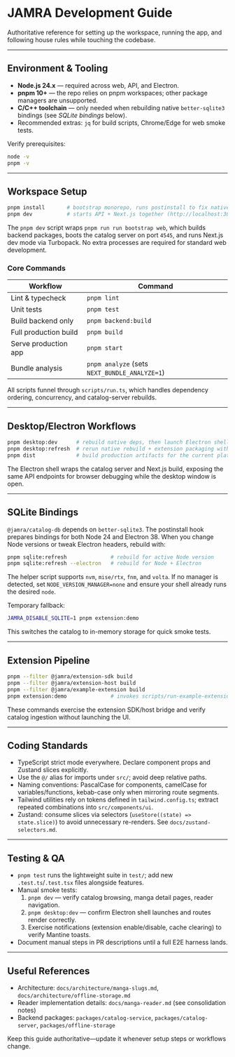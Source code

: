# JAMRA Development Guide

Authoritative reference for setting up the workspace, running the app, and following house rules while touching the codebase.

---

## Environment & Tooling

- **Node.js 24.x** — required across web, API, and Electron.
- **pnpm 10+** — the repo relies on pnpm workspaces; other package managers are unsupported.
- **C/C++ toolchain** — only needed when rebuilding native `better-sqlite3` bindings (see _SQLite bindings_ below).
- Recommended extras: `jq` for build scripts, Chrome/Edge for web smoke tests.

Verify prerequisites:

```bash
node -v
pnpm -v
```

---

## Workspace Setup

```bash
pnpm install       # bootstrap monorepo, runs postinstall to fix native deps
pnpm dev           # starts API + Next.js together (http://localhost:3000)
```

The `pnpm dev` script wraps `pnpm run run bootstrap web`, which builds backend packages, boots the catalog server on port `4545`, and runs Next.js dev mode via Turbopack. No extra processes are required for standard web development.

### Core Commands

| Workflow              | Command |
| --------------------- | ------- |
| Lint & typecheck      | `pnpm lint` |
| Unit tests            | `pnpm test` |
| Build backend only    | `pnpm backend:build` |
| Full production build | `pnpm build` |
| Serve production app  | `pnpm start` |
| Bundle analysis       | `pnpm analyze` (sets `NEXT_BUNDLE_ANALYZE=1`) |

All scripts funnel through `scripts/run.ts`, which handles dependency ordering, concurrency, and catalog-server rebuilds.

---

## Desktop/Electron Workflows

```bash
pnpm desktop:dev      # rebuild native deps, then launch Electron shell
pnpm desktop:refresh  # rerun native rebuild + extension packaging without starting Electron
pnpm dist             # build production artifacts for the current platform
```

The Electron shell wraps the catalog server and Next.js build, exposing the same API endpoints for browser debugging while the desktop window is open.

---

## SQLite Bindings

`@jamra/catalog-db` depends on `better-sqlite3`. The postinstall hook prepares bindings for both Node 24 and Electron 38. When you change Node versions or tweak Electron headers, rebuild with:

```bash
pnpm sqlite:refresh              # rebuild for active Node version
pnpm sqlite:refresh --electron   # rebuild for Node + Electron
```

The helper script supports `nvm`, `mise/rtx`, `fnm`, and `volta`. If no manager is detected, set `NODE_VERSION_MANAGER=none` and ensure your shell already runs the desired `node`.

Temporary fallback:

```bash
JAMRA_DISABLE_SQLITE=1 pnpm extension:demo
```

This switches the catalog to in-memory storage for quick smoke tests.

---

## Extension Pipeline

```bash
pnpm --filter @jamra/extension-sdk build
pnpm --filter @jamra/extension-host build
pnpm --filter @jamra/example-extension build
pnpm extension:demo              # invokes scripts/run-example-extension.mjs
```

These commands exercise the extension SDK/host bridge and verify catalog ingestion without launching the UI.

---

## Coding Standards

- TypeScript strict mode everywhere. Declare component props and Zustand slices explicitly.
- Use the `@/` alias for imports under `src/`; avoid deep relative paths.
- Naming conventions: PascalCase for components, camelCase for variables/functions, kebab-case only when mirroring route segments.
- Tailwind utilities rely on tokens defined in `tailwind.config.ts`; extract repeated combinations into `src/components/ui`.
- Zustand: consume slices via selectors (`useStore((state) => state.slice)`) to avoid unnecessary re-renders. See `docs/zustand-selectors.md`.

---

## Testing & QA

- `pnpm test` runs the lightweight suite in `test/`; add new `.test.ts`/`.test.tsx` files alongside features.
- Manual smoke tests:
  1. `pnpm dev` — verify catalog browsing, manga detail pages, reader navigation.
  2. `pnpm desktop:dev` — confirm Electron shell launches and routes render correctly.
  3. Exercise notifications (extension enable/disable, cache clearing) to verify Mantine toasts.
- Document manual steps in PR descriptions until a full E2E harness lands.

---

## Useful References

- Architecture: `docs/architecture/manga-slugs.md`, `docs/architecture/offline-storage.md`
- Reader implementation details: `docs/manga-reader.md` (see consolidation notes)
- Backend packages: `packages/catalog-service`, `packages/catalog-server`, `packages/offline-storage`

Keep this guide authoritative—update it whenever setup steps or workflows change.
